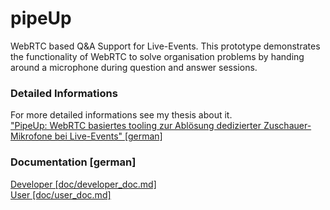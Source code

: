 pipeUp
======

WebRTC based Q&A Support for Live-Events. This prototype demonstrates the functionality of WebRTC to solve organisation problems by handing around a microphone during question and answer sessions. 

### Detailed Informations
For more detailed informations see my thesis about it.<br>
["PipeUp: WebRTC basiertes tooling zur Ablösung dedizierter Zuschauer-Mikrofone bei Live-Events" [german]](docs/thesis.pdf)

### Documentation [german]
[Developer [doc/developer_doc.md]](doc/developer_doc.md) <br>
[User [doc/user_doc.md]](doc/user_doc.md)


